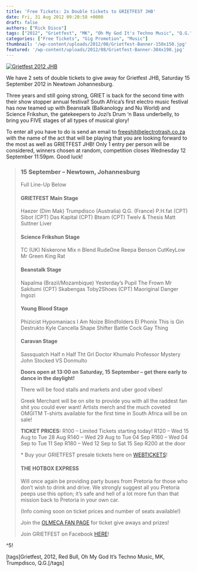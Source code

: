 ```yaml
---
title: 'Free Tickets: 2x Double tickets to GRIETFEST JHB'
date: Fri, 31 Aug 2012 09:20:58 +0000
draft: false
authors: ["Rick Disco"]
tags: ["2012", "Grietfest", "MK", "Oh My God It's Techno Music", "Q.G.", "red bull", "Trumpdisco"]
categories: ["Free Tickets", "Gig Promotion", "Music"]
thumbnail: '/wp-content/uploads/2012/08/Grietfest-Banner-150x150.jpg'
featured: '/wp-content/uploads/2012/08/Grietfest-Banner-304x190.jpg'
---
```


[![Grietfest 2012 JHB](/wp-content/uploads/2012/08/Grietfest-Banner-1024x381.jpg "Grietfest 2012 JHB")](/wp-content/uploads/2012/08/Grietfest-Banner.jpg)

We have 2 sets of double tickets to give away for Grietfest JHB, Saturday 15 September 2012 in Newtown Johannesburg.

Three years and still going strong, GRIET is back for the second time with their show stopper annual festival! South Africa’s first electro music festival has now teamed up with Beanstalk (Balkanology and Nu World) and Science Frikshun, the gatekeepers to Jozi’s Drum ‘n Bass underbelly, to bring you FIVE stages of all types of musical glory!

To enter all you have to do is send an email to [freeshit@electrotrash.co.za](mailto:freeshit@electrotrash.co.za) with the name of the act that will be playing that you are looking forward to the most as well as GRIETFEST JHB! Only 1 entry per person will be considered, winners chosen at random, competition closes Wednesday 12 September 11:59pm. Good luck!

> ### 15 September – Newtown, Johannesburg
>
> Full Line-Up Below
>
> #### GRIETFEST Main Stage
>
> Haezer (Dim Mak) Trumpdisco (Australia) Q.G. (France) P.H.fat (CPT) Sibot (CPT) Das Kapital (CPT) Bteam (CPT) Twelv & Thesis Matt Suttner Liver
>
> #### Science Frikshun Stage
>
> TC (UK) Niskerone Mix n Blend RudeOne Reepa Benson CutKeyLow Mr Green King Rat
>
> #### Beanstalk Stage
>
> Napalma (Brazil/Mozambique) Yesterday’s Pupil The Frown Mr Sakitumi (CPT) Skabengas Toby2Shoes (CPT) Maoriginal Danger Ingozi
>
> #### Young Blood Stage
>
> Phizicist Hypomaniacs I Am Noize Blindfolders El Phonix This is Gin Destrukto Kyle Cancella Shape Shifter Battle Cock Gay Thing
>
> #### Caravan Stage
>
> Sassquatch Half n Half Tht Grl Doctor Khumalo Professor Mystery John Stocked VS Donmulto
>
> **Doors open at 13:00 on Saturday, 15 September – get there early to dance in the daylight!**
>
> There will be food stalls and markets and uber good vibes!
>
> Greek Merchant will be on site to provide you with all the raddest fan shit you could ever want! Artists merch and the much coveted OMGITM T-shirts available for the first time in South Africa will be on sale!
>
> **TICKET PRICES:** R100 – Limited Tickets starting today! R120 – Wed 15 Aug to Tue 28 Aug R140 – Wed 29 Aug to Tue 04 Sep R160 – Wed 04 Sep to Tue 11 Sep R180 – Wed 12 Sep to Sat 15 Sep R200 at the door
>
> \* Buy your GRIETFEST presale tickets here on [WEBTICKETS](http://www.webtickets.co.za/event.aspx?itemid=380007278 "Grietfest 2012 on WebTickets")!
>
> #### THE HOTBOX EXPRESS
>
> Will once again be providing party buses from Pretoria for those who don’t wish to drink and drive. We strongly suggest all you Pretoria peeps use this option; it’s safe and hell of a lot more fun than that mission back to Pretoria in your own car.
>
> (Info coming soon on ticket prices and number of seats available!)
>
> Join the [OLMECA FAN PAGE](http://www.facebook.com/OlmecaTequilaSA "OlmecaTequilaSA") for ticket give aways and prizes!
>
> Join GRIETFEST on Facebook [HERE](https://www.facebook.com/events/277175719063651/277181115729778/?notif_t=plan_mall_activity "Grietfest 2012")!

^5!

\[tags\]Grietfest, 2012, Red Bull, Oh My God It’s Techno Music, MK, Trumpdisco, Q.G.\[/tags\]